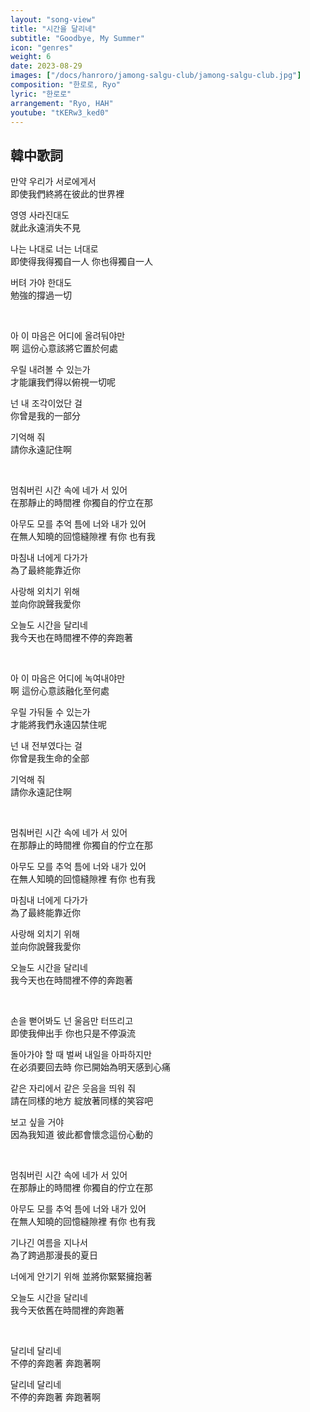 ```yaml
---
layout: "song-view"
title: "시간을 달리네"
subtitle: "Goodbye, My Summer"
icon: "genres"
weight: 6
date: 2023-08-29
images: ["/docs/hanroro/jamong-salgu-club/jamong-salgu-club.jpg"]
composition: "한로로, Ryo"
lyric: "한로로"
arrangement: "Ryo, HAH"
youtube: "tKERw3_ked0"
---
```


## 韓中歌詞

만약 우리가 서로에게서  
即使我們終將在彼此的世界裡  

영영 사라진대도  
就此永遠消失不見  

나는 나대로 너는 너대로  
即使得我得獨自一人 你也得獨自一人  

버텨 가야 한대도  
勉強的撐過一切  

<br>

아 이 마음은 어디에 올려둬야만  
啊 這份心意該將它置於何處  

우릴 내려볼 수 있는가  
才能讓我們得以俯視一切呢  

넌 내 조각이었단 걸  
你曾是我的一部分  

기억해 줘  
請你永遠記住啊  

<br>

멈춰버린 시간 속에 네가 서 있어  
在那靜止的時間裡 你獨自的佇立在那  

아무도 모를 추억 틈에 너와 내가 있어  
在無人知曉的回憶縫隙裡 有你 也有我  

마침내 너에게 다가가  
為了最終能靠近你  

사랑해 외치기 위해  
並向你說聲我愛你  

오늘도 시간을 달리네  
我今天也在時間裡不停的奔跑著  

<br>

아 이 마음은 어디에 녹여내야만  
啊 這份心意該融化至何處  

우릴 가둬둘 수 있는가  
才能將我們永遠囚禁住呢  

넌 내 전부였다는 걸  
你曾是我生命的全部   

기억해 줘  
請你永遠記住啊  

<br>

멈춰버린 시간 속에 네가 서 있어  
在那靜止的時間裡 你獨自的佇立在那  

아무도 모를 추억 틈에 너와 내가 있어  
在無人知曉的回憶縫隙裡 有你 也有我  

마침내 너에게 다가가  
為了最終能靠近你  

사랑해 외치기 위해  
並向你說聲我愛你  

오늘도 시간을 달리네  
我今天也在時間裡不停的奔跑著  

<br>

손을 뻗어봐도 넌 울음만 터뜨리고  
即使我伸出手 你也只是不停淚流  

돌아가야 할 때 벌써 내일을 아파하지만  
在必須要回去時 你已開始為明天感到心痛  

같은 자리에서 같은 웃음을 띄워 줘  
請在同樣的地方 綻放著同樣的笑容吧  

보고 싶을 거야  
因為我知道 彼此都會懷念這份心動的  

<br>

멈춰버린 시간 속에 네가 서 있어  
在那靜止的時間裡 你獨自的佇立在那  

아무도 모를 추억 틈에 너와 내가 있어  
在無人知曉的回憶縫隙裡 有你 也有我  

기나긴 여름을 지나서  
為了跨過那漫長的夏日  

너에게 안기기 위해 
並將你緊緊擁抱著  

오늘도 시간을 달리네  
我今天依舊在時間裡的奔跑著  

<br>

달리네 달리네  
不停的奔跑著 奔跑著啊  

달리네 달리네  
不停的奔跑著 奔跑著啊  
